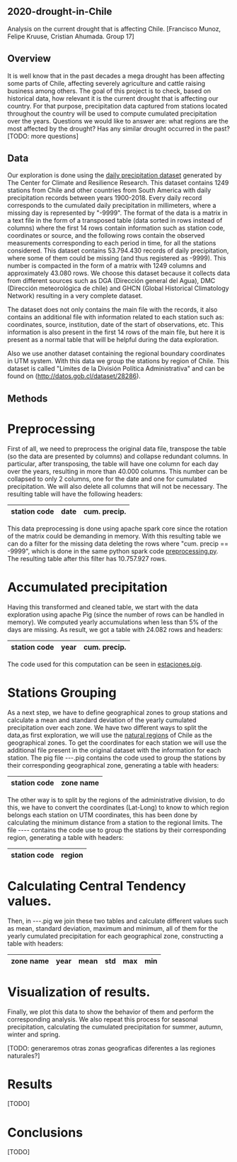 ## 2020-drought-in-Chile
Analysis on the current drought that is affecting Chile. [Francisco Munoz, Felipe Kruuse, Cristian Ahumada. Group 17]

## Overview
It is well know that in the past decades a mega drought has been affecting some parts of Chile, affecting severely agriculture and cattle raising business among others. The goal of this project is to check, based on historical data, how relevant it is the current drought that is affecting our country. For that purpose, precipitation data captured from stations located throughout the country will be used to compute cumulated precipitation over the years. Questions we would like to answer are: what regions are the most affected by the drought? Has any similar drought occurred in the past? [TODO: more questions]

## Data
Our exploration is done using the [daily precipitation dataset](http://www.cr2.cl/datos-de-precipitacion/) generated by The Center for Climate and Resilience Research. This dataset contains 1249 stations from Chile and other countries from South America with daily precipitation records between years 1900-2018. Every daily record corresponds to the cumulated daily precipitation in millimeters, where a missing day is represented by "-9999". The format of the data is a matrix in a text file in the form of a transposed table (data sorted in rows instead of columns) where the first 14 rows contain information such as station code, coordinates or source, and the following rows contain the observed measurements corresponding to each period in time, for all the stations considered. This dataset contains 53.794.430 records of daily precipitation, where some of them could be missing (and thus registered as -9999). This number is compacted in the form of a matrix with 1249 columns and approximately 43.080 rows. We choose this dataset because it collects data from different sources such as DGA (Dirección general del Agua), DMC (Dirección meteorológica de chile) and GHCN (Global Historical Climatology Network) resulting in a very complete dataset.

The dataset does not only contains the main file with the records, it also contains an additional file with information related to each station such as: coordinates, source, institution, date of the start of observations, etc. This information is also present in the first 14 rows of the main file, but here it is present as a normal table that will be helpful during  the data exploration.

Also we use another dataset containing the regional boundary coordinates in UTM system. With this data we group the stations by region of Chile. This dataset is called "Límites de la División Política Administrativa" and can be found on (http://datos.gob.cl/dataset/28286). 


## Methods
# Preprocessing
First of all, we need to preprocess the original data file, transpose the table (so the data are presented by columns) and collapse redundant columns. In particular, after transposing, the table will have one column for each day over the years, resulting in more than 40.000 columns. This number can be collapsed to only 2 columns, one for the date and one for cumulated precipitation. We will also delete all columns that will not be necessary. The resulting table will have the following headers:

| station code | date | cum. precip. |
|--------------|------|--------------|

This data preprocessing is done using apache spark core since the rotation of the matrix could be demanding in memory. With this resulting table we can do a filter for the missing data deleting the rows where "cum. precip == -9999", which is done in the same python spark code [preprocessing.py](https://github.com/cc5212/2020-drought-in-Chile/blob/master/preprocessing.py). The resulting table after this filter has 10.757.927 rows.

# Accumulated precipitation
Having this transformed and cleaned table, we start with the data exploration using apache Pig (since the number of rows can be handled in memory). We computed yearly accumulations when less than 5% of the days are missing. As result, we got a table with 24.082 rows and headers:

| station code | year | cum. precip. |
|--------------|------|--------------|

The code used for this computation can be seen in [estaciones.pig](https://github.com/cc5212/2020-drought-in-Chile/blob/master/estaciones.pig).

# Stations Grouping
As a next step, we have to define geographical zones to group stations and calculate a mean and standard deviation of the yearly cumulated precipitation over each zone. We have two different ways to split the data,as first exploration, we will use the [natural regions](http://countrystudies.us/chile/37.htm) of Chile as the geographical zones. To get the coordinates for each station we will use the additional file present in the original dataset with the information for each station. The pig file ---.pig contains the code used to group the stations by their corresponding geographical zone, generating a table with headers:

| station code | zone name |
|--------------|-----------|


The other way is to split by the regions of the administrative division, to do this, we have to convert the coordinates (Lat-Long) to know to which region belongs each station on UTM coordinates, this has been done by calculating the minimum distance from a station to the regional limits.
The file ---- contains the code use to group the stations by their corresponding region, generating a table with headers:

| station code | region    |
|--------------|-----------|


# Calculating Central Tendency values.
Then, in ---.pig we join these two tables and calculate different values such as mean, standard deviation, maximum and minimum, all of them for the yearly cumulated precipitation for each geographical zone, constructing a table with headers:

| zone name | year | mean | std | max | min |
|-----------|------|------|-----|-----|-----|


# Visualization of results.
Finally, we plot this data to show the behavior of them and perform the corresponding analysis. We also repeat this process for seasonal precipitation, calculating the cumulated precipitation for summer, autumn, winter and spring. 

[TODO: generaremos otras zonas geograficas diferentes a las regiones naturales?]

# Results
[TODO]

# Conclusions
[TODO]

